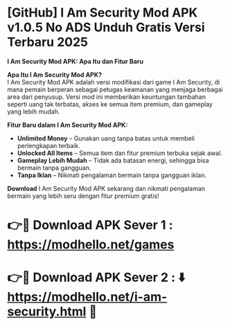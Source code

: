 # [GitHub] I Am Security Mod APK v1.0.5 No ADS Unduh Gratis Versi Terbaru 2025

**I Am Security Mod APK: Apa Itu dan Fitur Baru**  

**Apa Itu I Am Security Mod APK?**  
I Am Security Mod APK adalah versi modifikasi dari game I Am Security, di mana pemain berperan sebagai petugas keamanan yang menjaga berbagai area dari penyusup. Versi mod ini memberikan keuntungan tambahan seperti uang tak terbatas, akses ke semua item premium, dan gameplay yang lebih mudah.  

**Fitur Baru dalam I Am Security Mod APK:**  
- **Unlimited Money** – Gunakan uang tanpa batas untuk membeli perlengkapan terbaik.  
- **Unlocked All Items** – Semua item dan fitur premium terbuka sejak awal.  
- **Gameplay Lebih Mudah** – Tidak ada batasan energi, sehingga bisa bermain tanpa gangguan.  
- **Tanpa Iklan** – Nikmati pengalaman bermain tanpa gangguan iklan.  

**Download** I Am Security Mod APK sekarang dan nikmati pengalaman bermain yang lebih seru dengan fitur premium gratis!

# 👉🔴 Download APK Sever 1 : https://modhello.net/games

# 👉🔴 Download APK Sever 2  : ⬇️ https://modhello.net/i-am-security.html 📲
